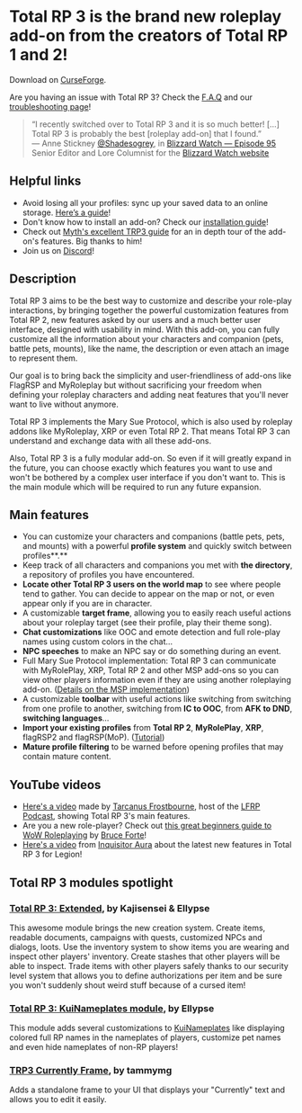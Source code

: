 # Total RP 3 is the brand new roleplay add-on from the creators of Total RP 1 and 2!

Download on [CurseForge].

Are you having an issue with Total RP 3? Check the [F.A.Q] and our [troubleshooting page]!  

> “I recently switched over to Total RP 3 and it is so much better! […] Total RP 3 is probably the best [roleplay add-on] that I found.”  
> — Anne Stickney [@Shadesogrey](https://twitter.com/Shadesogrey), in [Blizzard Watch — Episode 95](http://bit.ly/2gtTgYf)  
> Senior Editor and Lore Columnist for the [Blizzard Watch website](http://blizzardwatch.com)

</div>

## Helpful links

- Avoid losing all your profiles: sync up your saved data to an online storage. [Here’s a guide][installation guide]!
- Don't know how to install an add-on? Check our [installation guide]!
- Check out [Myth's excellent TRP3 guide][myth's guide] for an in depth tour of the add-on's features. Big thanks to him!
- Join us on [Discord]!

## Description 

Total RP 3 aims to be the best way to customize and describe your role-play interactions, by bringing together the powerful customization features from Total RP 2, new features asked by our users and a much better user interface, designed with usability in mind. With this add-on, you can fully customize all the information about your characters and companion (pets, battle pets, mounts), like the name, the description or even attach an image to represent them.

Our goal is to bring back the simplicity and user-friendliness of add-ons like FlagRSP and MyRoleplay but without sacrificing your freedom when defining your roleplay characters and adding neat features that you'll never want to live without anymore.

Total RP 3 implements the Mary Sue Protocol, which is also used by roleplay addons like MyRoleplay, XRP or even Total RP 2\. That means Total RP 3 can understand and exchange data with all these add-ons.

Also, Total RP 3 is a fully modular add-on. So even if it will greatly expand in the future, you can choose exactly which features you want to use and won't be bothered by a complex user interface if you don't want to. This is the main module which will be required to run any future expansion.

## Main features

- You can customize your characters and companions (battle pets, pets, and mounts) with a powerful **profile system** and quickly switch between profiles**.**
- Keep track of all characters and companions you met with **the directory**, a repository of profiles you have encountered.
- **Locate other Total RP 3 users on the world map** to see where people tend to gather. You can decide to appear on the map or not, or even appear only if you are in character.
- A customizable **target frame**, allowing you to easily reach useful actions about your roleplay target (see their profile, play their theme song).
- **Chat customizations** like OOC and emote detection and full role-play names using custom colors in the chat…
- **NPC speeches** to make an NPC say or do something during an event.
- Full Mary Sue Protocol implementation: Total RP 3 can communicate with MyRolePlay, XRP, Total RP 2 and other MSP add-ons so you can view other players information even if they are using another roleplaying add-on. ([Details on the MSP implementation][MSP])
- A customizable **toolbar** with useful actions like switching from switching from one profile to another, switching from **IC to OOC**, from **AFK to DND**, **switching languages**…
- **Import your existing profiles** from **Total RP 2**, **MyRolePlay**, **XRP**, flagRSP2 and flagRSP(MoP). ([Tutorial][import])
- **Mature profile filtering** to be warned before opening profiles that may contain mature content.

## YouTube videos

- [Here's a video](https://www.youtube.com/watch?v=HYdl4wS8Bd4) made by [Tarcanus Frostbourne](https://www.youtube.com/channel/UCgvXBavFxphWlmiSD_sM6-A), host of the [LFRP Podcast](http://lookingforroleplay.com/), showing Total RP 3's main features.
- Are you a new role-player? Check out [this great beginners guide to WoW Roleplaying](https://www.youtube.com/watch?v=iI9K8ZvVWLk) by [Bruce Forte](https://www.youtube.com/channel/UCZFoMGwB0ozmn7c82LmhsPA)!
- [Here's a video](https://www.youtube.com/watch?v=GCP6IhzWKto) from [Inquisitor Aura](https://www.youtube.com/channel/UCpv4Lnf770BnKp-yAj23e4g) about the latest new features in Total RP 3 for Legion!

## Total RP 3 modules spotlight

### [Total RP 3: Extended](https://www.curseforge.com/wow/addons/total-rp-3-extended), by Kajisensei & Ellypse

This awesome module brings the new creation system. Create items, readable documents, campaigns with quests, customized NPCs and dialogs, loots. Use the inventory system to show items you are wearing and inspect other players' inventory. Create stashes that other players will be able to inspect. Trade items with other players safely thanks to our security level system that allows you to define authorizations per item and be sure you won't suddenly shout weird stuff because of a cursed item!

### [Total RP 3: KuiNameplates module](https://www.curseforge.com/wow/addons/total-rp-3-kuinameplates-module), by Ellypse

This module adds several customizations to [KuiNameplates](https://www.curseforge.com/wow/addons/kuinameplates) like displaying colored full RP names in the nameplates of players, customize pet names and even hide nameplates of non-RP players!

### [TRP3 Currently Frame](https://www.curseforge.com/wow/addons/trp3-currently-frame), by tammymg

Adds a standalone frame to your UI that displays your "Currently" text and allows you to edit it easily.

[CurseForge]: http://curse.totalrp3.info
[Discord]: http://discord.totalrp3.info
[myth's guide]: http://tinyurl.com/myths-trp3-guide

[F.A.Q]: https://wow.curseforge.com/projects/total-rp-3/pages/help/faq
[troubleshooting page]: https://wow.curseforge.com/projects/total-rp-3/pages/help/troubleshooting

[installation guide]: http://totalrp3.info/wiki/how_to/install_and_update
[import]: http://totalrp3.info/wiki/how_to/import
[MSP]: http://totalrp3.info/wiki/technical_design/mary_sue_protocol
